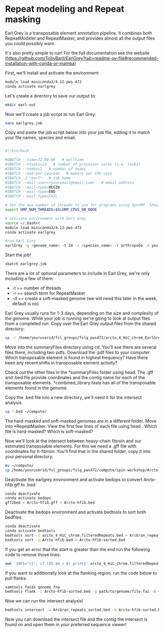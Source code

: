 # Repeat modeling and Repeat masking

Earl Grey is a transposable element annotation pipeline. It combines both RepeatModeler and RepeatMasker, and provides almost all the output files you could possibly want. 

It's also pretty simple to run! For the full documentation see the website (https://github.com/TobyBaril/EarlGrey?tab=readme-ov-file#recommended-installation-with-conda-or-mamba)

First, we'll install and activate the environment:

```bash
module load miniconda3/4.12-pws-472
conda activate earlgrey
```

Let's create a directory to save our output to:
```bash
mkdir earl-out
```

Now we'll create a job script to run Earl Grey:

```bash
nano earlgrey.job
```

Copy and paste the job script below into your job file, editing it to match your file names, species and email.

```bash

#!/bin/bash

#SBATCH --time=72:00:00   # walltime
#SBATCH --ntasks=24   # number of processor cores (i.e. tasks)
#SBATCH --nodes=1   # number of nodes
#SBATCH --mem-per-cpu=24G   # memory per CPU core
#SBATCH -J "earl"   # job name
#SBATCH --mail-user=<youremail@email.com>   # email address
#SBATCH --mail-type=BEGIN
#SBATCH --mail-type=END
#SBATCH --mail-type=FAIL

# Set the max number of threads to use for programs using OpenMP. Should be <= ppn. Does nothing if the program doesn't use OpenMP.
export OMP_NUM_THREADS=$SLURM_CPUS_ON_NODE

# activate environment with Earl Grey
source ~/.bashrc
module load miniconda3/4.12-pws-472
conda activate earlgrey

#run Earl Grey
earlGrey -g <genome_name> -t 24 -s <species_name> -r arthropoda -d yes -o ../earl-out/
```

Start the job!

```bash
sbatch earlgrey.job
```

There are a lot of optional parameters to include in Earl Grey, we're only including a few of them:
- -t == number of threads
- -r == search term for RepeatMasker
- -d == create a soft-masked genome (we will need this later in the week, default is no)

Earl Grey usually runs for 1-3 days, depending on the size and complexity of the genome. While your job is running we're going to look at output files from a completed run. Copy over the Earl Grey output files from the shared directory:

```bash
cp -r /home/youruserid/fsl_groups/fslg_pws472/arcto_4_HiC_chrom_EarlGrey/ .
```

Move into the summaryFiles directory using cd. You'll see there are several files there, including two pdfs. Download the .pdf files to your computer. Which transposable element is found in highest frequency? Have there been any recent shifts in transposable element activity?

Check out the other files in the *summaryFiles folder using head. The .gff and .bed file provide coordinates and the contig name for each of the transposable elements. *combined_library.fasta has all of the transposable elements found in the genome. 

Copy the .bed file into a new directory, we'll need it for the intersect analysis.

```bash
cp *.bed ~/compute/
```

The hard-masked and soft-masked genomes are in a different folder. Move into *RepeatMasker. View the first few lines of each file using head <filename>. Which file is hard-masked? Which is soft-masked? 

Now we'll look at the intersect between heavy-chain fibroin and our estimated transposable elements. For this we need a .gff file with coordinates for h-fibroin. You'll find that in the shared folder, copy it into your personal directory:

```bash
mv ~/compute/
cp /home/youruserid/fsl_groups/fslg_pws472/compute/spin-workshop/Arcto-hfib.gff .
```

Deactivate the earlgrey environment and activate bedops to convert Arcto-hfib.gff to .bed:

```bash
conda deactivate
conda activate bedops
gff2bed < Arcto-hfib.gff > Arcto-hfib.bed
```

Deactivate the bedops environment and activate bedtools to sort both bedfiles:

```bash
conda deactivate
conda activate bedtools
bedtools sort -i arcto_4_HiC_chrom.filteredRepeats.bed > ArcGran_repeats_sorted.bed
bedtools sort -i Arcto-hfib.bed > Arcto-hfib-sorted.bed
```

If you get an error that the start is greater than the end run the following code to remove those lines:

```bash
awk '{OFS="\t"; if ($5-$4 > 0) print}' arcto_4_HiC_chrom.filteredRepeats.bed > arcto_4_filteredRepeats-presort.bed
```

If you want to additionally look at the flanking region, run the code below to pull flanks:

```bash
samtools faidx genome.fna
bedtools flank -i Arcto-hfib-sorted.bed -g path/to/genome/file.fai -b <flanking bp> > Arcto-hfib-flank.bed
```

Now we can run the intersect analysis!

```bash
bedtools intersect -a ArcGran_repeats_sorted.bed -b Arcto-hfib-sorted.bed > ArcGran_intersect.bed
```

Now you can download the intersect file and the contig the intersect is found on and open them in your preferred sequence viewer!

